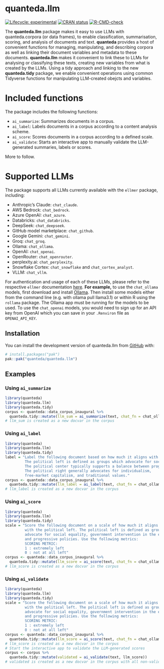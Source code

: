 
<!-- README.md is generated from README.Rmd. Please edit that file -->

# quanteda.llm

<!-- badges: start -->

[![Lifecycle:
experimental](https://img.shields.io/badge/lifecycle-experimental-orange.svg)](https://lifecycle.r-lib.org/articles/stages.html#experimental)
[![CRAN
status](https://www.r-pkg.org/badges/version/quanteda.llm)](https://CRAN.R-project.org/package=quanteda.llm)
[![R-CMD-check](https://github.com/quanteda/quanteda.llm/actions/workflows/R-CMD-check.yaml/badge.svg)](https://github.com/quanteda/quanteda.llm/actions/workflows/R-CMD-check.yaml)
<!-- badges: end -->

The **quanteda.llm** package makes it easy to use LLMs with
quanteda.corpora (or data frames), to enable classification,
summarisation, scoring, and analysis of documents and text. **quanteda**
provides a host of convenient functions for managing, manipulating, and
describing corpora as well as linking their document variables and
metadata to these documents. **quanteda.llm** makes it convenient to
link these to LLMs for analysing or classifying these texts, creating
new variables from what is created by the LLMs. Using a tidy approach
and linking to the new **quanteda.tidy** package, we enable convenient
operations using common Tidyverse functions for manipulating LLM-created
obejcts and variables.

# Included functions

The package includes the following functions:

- `ai_summarize`: Summarizes documents in a corpus.
- `ai_label`: Labels documents in a corpus according to a content
  analysis scheme.
- `ai_score`: Scores documents in a corpus according to a defined scale.
- `ai_validate`: Starts an interactive app to manually validate the
  LLM-generated summaries, labels or scores.

More to follow.

# Supported LLMs

The package supports all LLMs currently available with the `ellmer`
package, including:

- Anthropic’s Claude: `chat_claude`.
- AWS Bedrock: `chat_bedrock`.
- Azure OpenAI: `chat_azure`.
- Databricks: `chat_databricks`.
- DeepSeek: `chat_deepseek`.
- GitHub model marketplace: `chat_github`.
- Google Gemini: `chat_gemini`.
- Groq: `chat_groq`.
- Ollama: `chat_ollama`.
- OpenAI: `chat_openai`.
- OpenRouter: `chat_openrouter`.
- perplexity.ai: `chat_perplexity`.
- Snowflake Cortex: `chat_snowflake` and `chat_cortex_analyst`.
- VLLM: `chat_vllm`.

For authentication and usage of each of these LLMs, please refer to the
respective `ellmer` documentation
[here](https://ellmer.tidyverse.org/reference/index.html). **For
example,** to use the `chat_ollama` models, first download and install
[Ollama](https://ollama.com/). Then install some models either from the
command line (e.g. with ollama pull llama3.1) or within R using the
`rollama` package. The Ollama app must be running for the models to be
used. To use the `chat_openai` models, you would need to sign up for an
API key from OpenAI which you can save in your `.Renviron` file as
`OPENAI_API_KEY`.

## Installation

You can install the development version of quanteda.llm from
[GitHub](https://github.com/) with:

``` r
# install.packages("pak")
pak::pak("quanteda/quanteda.llm")
```

## Examples

### Using `ai_summarize`

``` r
library(quanteda)
library(quanteda.llm)
library(quanteda.tidy)
corpus <- quanteda::data_corpus_inaugural %>%
  quanteda.tidy::mutate(llm_sum = ai_summarize(text, chat_fn = chat_ollama, model = "llama3.2"))
# llm_sum is created as a new docvar in the corpus
```

### Using `ai_label`

``` r
library(quanteda)
library(quanteda.llm)
library(quanteda.tidy)
label = "Label the following document based on how much it aligns with the political left, center, or right. 
         The political left is defined as groups which advocate for social equality, government intervention in the economy, and progressive policies.
         The political center typically supports a balance between progressive and conservative views, favoring moderate policies and compromise. 
         The political right generally advocates for individualism,                  
         free-market capitalism, and traditional values."
corpus <- quanteda::data_corpus_inaugural %>%
  quanteda.tidy::mutate(llm_label = ai_label(text, chat_fn = chat_ollama, model = "llama3.2", label = label))
# llm_label is created as a new docvar in the corpus
```

### Using `ai_score`

``` r
library(quanteda)
library(quanteda.llm)
library(quanteda.tidy)
scale = "Score the following document on a scale of how much it aligns
         with the political left. The political left is defined as groups which 
         advocate for social equality, government intervention in the economy, 
         and progressive policies. Use the following metrics: 
         SCORING METRIC:
         1 : extremely left
         0 : not at all left"
corpus <- quanteda::data_corpus_inaugural %>%
  quanteda.tidy::mutate(llm_score = ai_score(text, chat_fn = chat_ollama, model = "llama3.2", scale = scale))
# llm_score is created as a new docvar in the corpus
```

### Using `ai_validate`

``` r
library(quanteda)
library(quanteda.llm)
library(quanteda.tidy)
scale = "Score the following document on a scale of how much it aligns
         with the political left. The political left is defined as groups which 
         advocate for social equality, government intervention in the economy, 
         and progressive policies. Use the following metrics: 
         SCORING METRIC:
         1 : extremely left
         0 : not at all left"
corpus <- quanteda::data_corpus_inaugural %>%
  quanteda.tidy::mutate(llm_score = ai_score(text, chat_fn = chat_ollama, model = "llama3.2", scale = scale))
# llm_score is created as a new docvar in the corpus
# Start the interactive app to validate the LLM-generated scores
corpus <- corpus %>%
  quanteda.tidy::mutate(validated = ai_validate(text, llm_score))
# validated is created as a new docvar in the corpus with all non-validated scores set to NA
```
